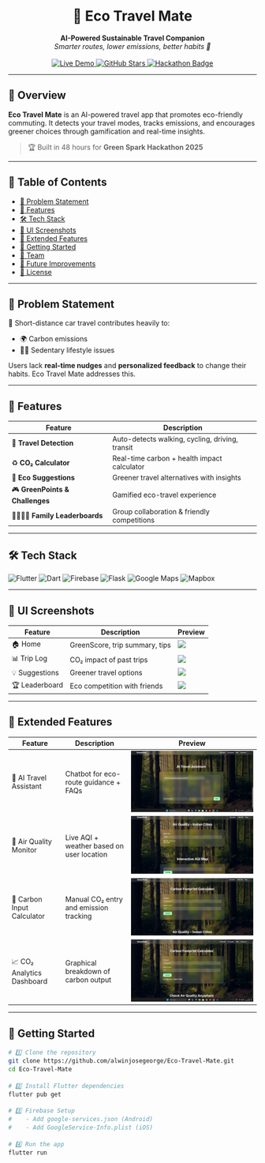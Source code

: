 <h1 align="center">🌿 Eco Travel Mate</h1>
<p align="center">
  <b>AI-Powered Sustainable Travel Companion</b><br/>
  <em>Smarter routes, lower emissions, better habits 💚</em><br/><br/>
  
  <a href="https://alwinjosegeorge.github.io/Eco-Travel-Mate/">
    <img src="https://img.shields.io/badge/🚀 Live Demo-green?style=for-the-badge&logo=google-chrome" alt="Live Demo"/>
  </a>
  <a href="https://github.com/alwinjosegeorge/Eco-Travel-Mate">
    <img src="https://img.shields.io/github/stars/alwinjosegeorge/Eco-Travel-Mate?style=for-the-badge&logo=github" alt="GitHub Stars"/>
  </a>
  <a href="#">
    <img src="https://img.shields.io/badge/🏁 Hackathon-Green%20Spark%202025-orange?style=for-the-badge" alt="Hackathon Badge"/>
  </a>
</p>

---

## 🚀 Overview

**Eco Travel Mate** is an AI-powered travel app that promotes eco-friendly commuting. It detects your travel modes, tracks emissions, and encourages greener choices through gamification and real-time insights.

> 🏆 Built in 48 hours for **Green Spark Hackathon 2025**

---

## 🧭 Table of Contents

- [🎯 Problem Statement](#-problem-statement)
- [🌱 Features](#-features)
- [🛠️ Tech Stack](#️-tech-stack)
- [📱 UI Screenshots](#-ui-screenshots)
- [📸 Extended Features](#-extended-features)
- [🧪 Getting Started](#-getting-started)
- [👥 Team](#-team-members)
- [🚧 Future Improvements](#-future-improvements)
- [📘 License](#-license)

---

## 🎯 Problem Statement

🚗 Short-distance car travel contributes heavily to:
- 🌍 Carbon emissions  
- 🧍‍♂️ Sedentary lifestyle issues

Users lack **real-time nudges** and **personalized feedback** to change their habits. Eco Travel Mate addresses this.

---

## 🌱 Features

| Feature                         | Description                                                                 |
|----------------------------------|-----------------------------------------------------------------------------|
| 🚶 **Travel Detection**          | Auto-detects walking, cycling, driving, transit                             |
| ♻️ **CO₂ Calculator**           | Real-time carbon + health impact calculator                                 |
| 🌿 **Eco Suggestions**          | Greener travel alternatives with insights                                   |
| 🎮 **GreenPoints & Challenges** | Gamified eco-travel experience                                              |
| 👨‍👩‍👧‍👦 **Family Leaderboards** | Group collaboration & friendly competitions                                 |

---

## 🛠️ Tech Stack

![Flutter](https://img.shields.io/badge/Flutter-02569B?style=flat-square&logo=flutter&logoColor=white)
![Dart](https://img.shields.io/badge/Dart-0175C2?style=flat-square&logo=dart&logoColor=white)
![Firebase](https://img.shields.io/badge/Firebase-ffca28?style=flat-square&logo=firebase&logoColor=black)
![Flask](https://img.shields.io/badge/Flask-000?style=flat-square&logo=flask)
![Google Maps](https://img.shields.io/badge/Google%20Maps-4285F4?style=flat-square&logo=googlemaps&logoColor=white)
![Mapbox](https://img.shields.io/badge/Mapbox-000000?style=flat-square&logo=mapbox)

---

## 📱 UI Screenshots

| Feature        | Description                        | Preview                                 |
|----------------|------------------------------------|------------------------------------------|
| 🏠 Home         | GreenScore, trip summary, tips     | ![](Photos/home_screen.png)              |
| 📊 Trip Log     | CO₂ impact of past trips           | ![](Photos/trip_log.png)                 |
| 💡 Suggestions  | Greener travel options             | ![](Photos/suggestion.png)               |
| 🏆 Leaderboard  | Eco competition with friends       | ![](Photos/leaderboard.png)              |

---

## 📸 Extended Features

| Feature                    | Description                                     | Preview                                 |
|----------------------------|-------------------------------------------------|------------------------------------------|
| 🤖 AI Travel Assistant      | Chatbot for eco-route guidance + FAQs          | ![](Photos/ai_assistant.jpeg)            |
| 💨 Air Quality Monitor      | Live AQI + weather based on user location       | ![](Photos/air_quality.jpeg)             |
| 🧮 Carbon Input Calculator  | Manual CO₂ entry and emission tracking         | ![](Photos/carbon_input.jpeg)            |
| 📈 CO₂ Analytics Dashboard  | Graphical breakdown of carbon output           | ![](Photos/carbon_result.jpeg)           |

---

## 🧪 Getting Started

```bash
# 1️⃣ Clone the repository
git clone https://github.com/alwinjosegeorge/Eco-Travel-Mate.git
cd Eco-Travel-Mate

# 2️⃣ Install Flutter dependencies
flutter pub get

# 3️⃣ Firebase Setup
#    - Add google-services.json (Android)
#    - Add GoogleService-Info.plist (iOS)

# 4️⃣ Run the app
flutter run
